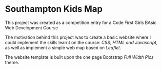 # Southampton Kids Map

This project was created as a competition entry for a Code First Girls BAsic Web Development Course

The motivation behind this project was to create a basic website where I could implement the skills learnt on the course: *CSS, HTML and Javascript,* as well as implement a simple web map based on *Leaflet.*

The website template is built upon the one page Bootstrap *Full Width Pics* theme.

